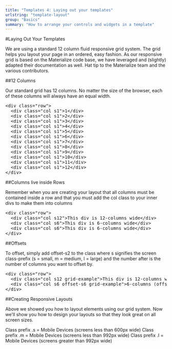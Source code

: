 ```yaml
---
title: "Templates 4: Laying out your templates"
urlstring: "template-layout"
group: "Basics"
summary: "How to arrange your controls and widgets in a template"
---
```




#Laying Out Your Templates

We are using a standard 12 column fluid responsive grid system. The grid helps you layout your page in an ordered, easy fashion. As our responsive grid is based on the Materialize code base, we have leveraged and (slightly) adapted their documentation as well. Hat tip to the Materialize team and the various contributors.

##12 Columns

Our standard grid has 12 columns. No matter the size of the browser, each of these columns will always have an equal width.

<pre>
&lt;div class="row"&gt;
  &lt;div class="col s1"&gt;1&lt;/div&gt;
  &lt;div class="col s1"&gt;2&lt;/div&gt;
  &lt;div class="col s1"&gt;3&lt;/div&gt;
  &lt;div class="col s1"&gt;4&lt;/div&gt;
  &lt;div class="col s1"&gt;5&lt;/div&gt;
  &lt;div class="col s1"&gt;6&lt;/div&gt;
  &lt;div class="col s1"&gt;7&lt;/div&gt;
  &lt;div class="col s1"&gt;8&lt;/div&gt;
  &lt;div class="col s1"&gt;9&lt;/div&gt;
  &lt;div class="col s1"&gt;10&lt;/div&gt;
  &lt;div class="col s1"&gt;11&lt;/div&gt;
  &lt;div class="col s1"&gt;12&lt;/div&gt;
&lt;/div&gt;
</pre>

##Columns live inside Rows

Remember when you are creating your layout that all columns must be contained inside a row and that you must add the col class to your inner divs to make them into columns

<pre>
&lt;div class="row"&gt;
  &lt;div class="col s12"&gt;This div is 12-columns wide&lt;/div&gt;
  &lt;div class="col s6"&gt;This div is 6-columns wide&lt;/div&gt;
  &lt;div class="col s6"&gt;This div is 6-columns wide&lt;/div&gt;
&lt;/div&gt;
</pre>

##Offsets

To offset, simply add offset-s2 to the class where s signifies the screen class-prefix (s = small, m = medium, l = large) and the number after is the number of columns you want to offset by.

<pre>
&lt;div class="row"&gt;
  &lt;div class="col s12 grid-example"&gt;This div is 12-columns wide on all screen sizes&lt;/div&gt;
  &lt;div class="col s6 offset-s6 grid-example"&gt;6-columns (offset-by-6)&lt;/div&gt;
&lt;/div&gt;
</pre>

##Creating Responsive Layouts

Above we showed you how to layout elements using our grid system. Now we'll show you how to design your layouts so that they look great on all screen sizes.

Class prefix .s = Mobile Devices (screens less than 600px wide)
Class prefix .m = Mobile Devices (screens less than 992px wide)
Class prefix .l = Mobile Devices (screens greater than 992px wide)
